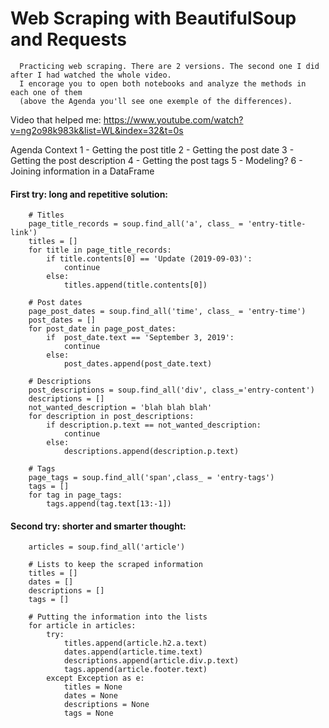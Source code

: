 # Web Scraping with BeautifulSoup and Requests

      Practicing web scraping. There are 2 versions. The second one I did after I had watched the whole video.
      I encorage you to open both notebooks and analyze the methods in each one of them 
      (above the Agenda you'll see one exemple of the differences).

Video that helped me: https://www.youtube.com/watch?v=ng2o98k983k&list=WL&index=32&t=0s

Agenda
      Context
      1 - Getting the post title
      2 - Getting the post date
      3 - Getting the post description
      4 - Getting the post tags
      5 - Modeling?
      6 - Joining information in a DataFrame
      
 
#### First try: long and repetitive solution:

        # Titles
        page_title_records = soup.find_all('a', class_ = 'entry-title-link')
        titles = []
        for title in page_title_records:
            if title.contents[0] == 'Update (2019-09-03)':
                continue
            else:
                titles.append(title.contents[0])

        # Post dates
        page_post_dates = soup.find_all('time', class_ = 'entry-time')
        post_dates = []
        for post_date in page_post_dates:
            if  post_date.text == 'September 3, 2019':
                continue
            else:
                post_dates.append(post_date.text)

        # Descriptions
        post_descriptions = soup.find_all('div', class_='entry-content')
        descriptions = []
        not_wanted_description = 'blah blah blah'
        for description in post_descriptions:
            if description.p.text == not_wanted_description:
                continue
            else:
                descriptions.append(description.p.text)

        # Tags
        page_tags = soup.find_all('span',class_ = 'entry-tags')
        tags = []
        for tag in page_tags:
            tags.append(tag.text[13:-1])
            
           
#### Second try: shorter and smarter thought:

        articles = soup.find_all('article')

        # Lists to keep the scraped information
        titles = []
        dates = []
        descriptions = []
        tags = []

        # Putting the information into the lists
        for article in articles:
            try:
                titles.append(article.h2.a.text)
                dates.append(article.time.text)
                descriptions.append(article.div.p.text)
                tags.append(article.footer.text)
            except Exception as e:
                titles = None
                dates = None
                descriptions = None
                tags = None
